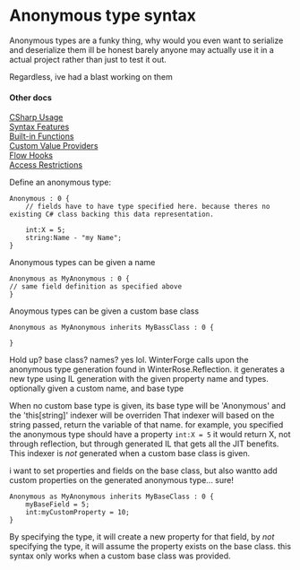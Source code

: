 # Anonymous type syntax

Anonymous types are a funky thing, why would you even want to serialize and deserialize them
ill be honest barely anyone may actually use it in a actual project rather than just to test it out.

Regardless, ive had a blast working on them

#### Other docs
[CSharp Usage](CSharp_Usage.md)  
[Syntax Features](Syntax_Features.md)  
[Built-in Functions](WinterForge_Built-in_Functions.md)  
[Custom Value Providers](CustomValueProvider_Examples.md)  
[Flow Hooks](FlowHooks.md)  
[Access Restrictions](Access_Restrictions.md)  

Define an anonymous type:
```
Anonymous : 0 {
	// fields have to have type specified here. because theres no existing C# class backing this data representation.
	
	int:X = 5;
	string:Name - "my Name";
}
```

Anonymous types can be given a name

```
Anonymous as MyAnonymous : 0 {
// same field definition as specified above
}
```

Anoymous types can be given a custom base class

```
Anonymous as MyAnonymous inherits MyBassClass : 0 {

}
```

Hold up? base class? names?
yes lol.
WinterForge calls upon the anonymous type generation found in WinterRose.Reflection.
it generates a new type using IL generation with the given property name and types.
optionally given a custom name, and base type

When no custom base type is given, its base type will be 'Anonymous' and the 'this\[string]' indexer will be overriden
That indexer will based on the string passed, return the variable of that name.
for example, you specified the anonymous type should have a property `int:X = 5`
it would return X, not through reflection, but through generated IL that gets all the JIT benefits.
This indexer is *not* generated when a custom base class is given.



i want to set properties and fields on the base class, but also wantto add custom properties on the generated anonymous type... sure!
```
Anonymous as MyAnonymous inherits MyBaseClass : 0 {
	myBaseField = 5;
	int:myCustomProperty = 10;
}
```
By specifying the type, it will create a new property for that field, by *not* specifying the type, 
it will assume the property exists on the base class.
this syntax only works when a custom base class was provided.